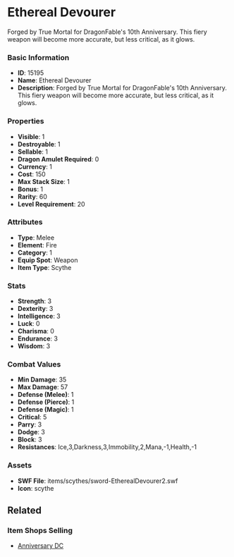 # Ethereal Devourer

Forged by True Mortal for DragonFable's 10th Anniversary. This fiery weapon will become more accurate, but less critical, as it glows. 

### Basic Information

- **ID**: 15195
- **Name**: Ethereal Devourer
- **Description**: Forged by True Mortal for DragonFable&#039;s 10th Anniversary. This fiery weapon will become more accurate, but less critical, as it glows. 

### Properties

- **Visible**: 1
- **Destroyable**: 1
- **Sellable**: 1
- **Dragon Amulet Required**: 0
- **Currency**: 1
- **Cost**: 150
- **Max Stack Size**: 1
- **Bonus**: 1
- **Rarity**: 60
- **Level Requirement**: 20

### Attributes

- **Type**: Melee
- **Element**: Fire
- **Category**: 1
- **Equip Spot**: Weapon
- **Item Type**: Scythe

### Stats

- **Strength**: 3
- **Dexterity**: 3
- **Intelligence**: 3
- **Luck**: 0
- **Charisma**: 0
- **Endurance**: 3
- **Wisdom**: 3

### Combat Values

- **Min Damage**: 35
- **Max Damage**: 57
- **Defense (Melee)**: 1
- **Defense (Pierce)**: 1
- **Defense (Magic)**: 1
- **Critical**: 5
- **Parry**: 3
- **Dodge**: 3
- **Block**: 3
- **Resistances**: Ice,3,Darkness,3,Immobility,2,Mana,-1,Health,-1

### Assets

- **SWF File**: items/scythes/sword-EtherealDevourer2.swf
- **Icon**: scythe

## Related

### Item Shops Selling

- [Anniversary DC](../item-shops/481-anniversary-dc.md)

